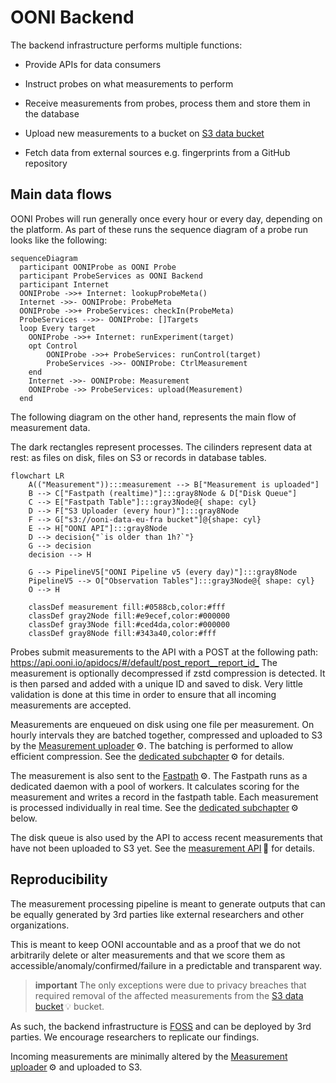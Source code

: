 # OONI Backend

The backend infrastructure performs multiple functions:

- Provide APIs for data consumers

- Instruct probes on what measurements to perform

- Receive measurements from probes, process them and store them in the database

- Upload new measurements to a bucket on [S3 data bucket](#s3-data-bucket)

- Fetch data from external sources e.g. fingerprints from a GitHub repository

## Main data flows

OONI Probes will run generally once every hour or every day, depending on the platform.
As part of these runs the sequence diagram of a probe run looks like the following:

```mermaid
sequenceDiagram
  participant OONIProbe as OONI Probe
  participant ProbeServices as OONI Backend
  participant Internet
  OONIProbe ->>+ Internet: lookupProbeMeta()
  Internet ->>- OONIProbe: ProbeMeta
  OONIProbe ->>+ ProbeServices: checkIn(ProbeMeta)
  ProbeServices -->>- OONIProbe: []Targets
  loop Every target
    OONIProbe ->>+ Internet: runExperiment(target)
    opt Control
        OONIProbe ->>+ ProbeServices: runControl(target)
        ProbeServices ->>- OONIProbe: CtrlMeasurement
    end
    Internet ->>- OONIProbe: Measurement
    OONIProbe ->> ProbeServices: upload(Measurement)
  end
```

The following diagram on the other hand, represents the main flow of measurement data.

The dark rectangles represent processes. The cilinders represent data at rest:
as files on disk, files on S3 or records in database tables.

```mermaid
flowchart LR
    A(("Measurement")):::measurement --> B["Measurement is uploaded"]
    B --> C["Fastpath (realtime)"]:::gray8Node & D["Disk Queue"]
    C --> E["Fastpath Table"]:::gray3Node@{ shape: cyl}
    D --> F["S3 Uploader (every hour)"]:::gray8Node
    F --> G["s3://ooni-data-eu-fra bucket"]@{shape: cyl}
    E --> H["OONI API"]:::gray8Node
    D --> decision{"`is older than 1h?`"}
    G --> decision
    decision --> H

    G --> PipelineV5["OONI Pipeline v5 (every day)"]:::gray8Node
    PipelineV5 --> O["Observation Tables"]:::gray3Node@{ shape: cyl}
    O --> H

    classDef measurement fill:#0588cb,color:#fff
    classDef gray2Node fill:#e9ecef,color:#000000
    classDef gray3Node fill:#ced4da,color:#000000
    classDef gray8Node fill:#343a40,color:#fff
```

Probes submit measurements to the API with a POST at the following path:
<https://api.ooni.io/apidocs/#/default/post_report__report_id_> The
measurement is optionally decompressed if zstd compression is detected.
It is then parsed and added with a unique ID and saved to disk. Very
little validation is done at this time in order to ensure that all
incoming measurements are accepted.

Measurements are enqueued on disk using one file per measurement. On
hourly intervals they are batched together, compressed and uploaded to
S3 by the [Measurement uploader](#measurement-uploader)&thinsp;⚙. The batching is
performed to allow efficient compression. See the
[dedicated subchapter](#measurement-uploader)&thinsp;⚙ for details.

The measurement is also sent to the [Fastpath](#fastpath)&thinsp;⚙. The
Fastpath runs as a dedicated daemon with a pool of workers. It
calculates scoring for the measurement and writes a record in the
fastpath table. Each measurement is processed individually in real time.
See the [dedicated subchapter](#fastpath)&thinsp;⚙ below.

The disk queue is also used by the API to access recent measurements
that have not been uploaded to S3 yet. See the
[measurement API](#getting-measurement-bodies)&thinsp;🐝 for details.

## Reproducibility

The measurement processing pipeline is meant to generate outputs that
can be equally generated by 3rd parties like external researchers and
other organizations.

This is meant to keep OONI accountable and as a proof that we do not
arbitrarily delete or alter measurements and that we score them as
accessible/anomaly/confirmed/failure in a predictable and transparent
way.

> **important**
> The only exceptions were due to privacy breaches that required removal
> of the affected measurements from the [S3 data bucket](#s3-data-bucket)&thinsp;💡
> bucket.

As such, the backend infrastructure is
[FOSS](https://en.wikipedia.org/wiki/Free_and_open-source_software) and
can be deployed by 3rd parties. We encourage researchers to replicate
our findings.

Incoming measurements are minimally altered by the
[Measurement uploader](#measurement-uploader)&thinsp;⚙ and uploaded to S3.
